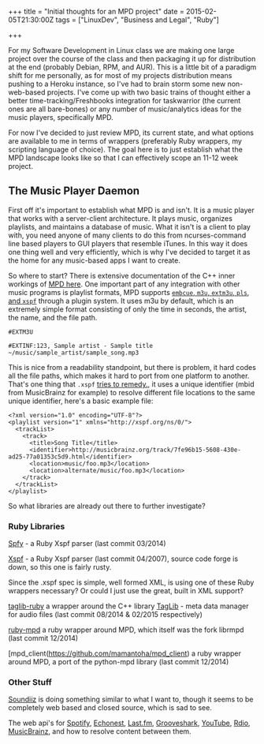 +++
title = "Initial thoughts for an MPD project"
date = 2015-02-05T21:30:00Z
tags = ["LinuxDev", "Business and Legal", "Ruby"]

+++

For my Software Development in Linux class we are making one large project over the course of the class and then packaging it up for distribution at the end (probably Debian, RPM, and AUR).  This is a little bit of a paradigm shift for me personally, as for most of my projects distribution means pushing to a Heroku instance, so I've had to brain storm some new non-web-based projects. I've come up with two basic trains of thought either a better time-tracking/Freshbooks integration for taskwarrior (the current ones are all bare-bones) or any number of music/analytics ideas for the music players, specifically MPD.

For now I've decided to just review MPD, its current state, and what options are available to me in terms of wrappers (preferably Ruby wrappers, my scripting language of choice). The goal here is to just establish what the MPD landscape looks like so that I can effectively scope an 11-12 week project.

## The Music Player Daemon

First off it's important to establish what MPD is and isn't. It is a music player that works with a server-client architecture. It plays music, organizes playlists, and maintains a database of music. What it isn't is a client to play with, you need anyone of many clients to do this from ncurses-command line based players to GUI players that resemble iTunes. In this way it does one thing well and very efficiently, which is why I've decided to target it as the home for any music-based apps I want to create.

So where to start? There is extensive documentation of the C++ inner workings of [MPD here](http://www.musicpd.org/doc/user/). One important part of any integration with other music programs is playlist formats, MPD supports [`embcue`, `m3u`, `extm3u`, `pls`, and `xspf`](http://www.musicpd.org/doc/user/playlist_plugins.html) through a plugin system. It uses m3u by default, which is an extremely simple format consisting of only the time in seconds, the artist, the name, and the file path.

~~~
#EXTM3U

#EXTINF:123, Sample artist - Sample title
~/music/sample_artist/sample_song.mp3
~~~

This is nice from a readability standpoint, but there is problem, it hard codes all the file paths, which makes it hard to port from one platform to another. That's one thing that `.xspf` [tries to remedy.](http://xspf.org/xspf-v1.html), it uses a unique identifier (mbid from MusicBrainz for example) to resolve different file locations to the same unique identifier, here's a basic example file:

~~~
<?xml version="1.0" encoding="UTF-8"?>
<playlist version="1" xmlns="http://xspf.org/ns/0/">
  <trackList>
    <track>
      <title>Song Title</title>
      <identifier>http://musicbrainz.org/track/7fe96b15-5608-430e-ad25-77a01353c5d9.html</identifier>
      <location>music/foo.mp3</location>
      <location>alternate/music/foo.mp3</location>
    </track>
  </trackList>
</playlist>
~~~

So what libraries are already out there to further investigate?

### Ruby Libraries

[Spfy](https://github.com/marcransome/Spfy) - a Ruby Xspf parser (last commit 03/2014)

[Xspf](https://rubygems.org/gems/xspf/versions/0.4.1.1) - a Ruby Xspf parser (last commit 04/2007), source code forge is down, so this one is fairly rusty.

Since the .xspf spec is simple, well formed XML, is using one of these Ruby wrappers necessary? Or could I just use the great, built in XML support?

[taglib-ruby](https://github.com/robinst/taglib-ruby) a wrapper around the C++ library [TagLib](https://github.com/taglib/taglib) - meta data manager for audio files (last commit 08/2014 & 02/2015 respectively)

[ruby-mpd](https://github.com/archSeer/ruby-mpd) a ruby wrapper around MPD, which itself was the fork librmpd (last commit 12/2014)

[mpd_client(https://github.com/mamantoha/mpd_client) a ruby wrapper around MPD, a port of the python-mpd library (last commit 12/2014)

### Other Stuff

[Soundiiz](http://soundiiz.com) is doing something similar to what I want to, though it seems to be completely web based and closed source, which is sad to see.

The web api's for [Spotify](https://developer.spotify.com/web-api/endpoint-reference/), [Echonest](http://developer.echonest.com), [Last.fm](http://www.last.fm/api/show/user.getTopTracks), [Grooveshark](http://www.last.fm/api/show/user.getTopTracks), [YouTube](https://developers.google.com/youtube/v3/docs/playlists), [Rdio](http://www.rdio.com/developers/docs/), [MusicBrainz](https://musicbrainz.org/doc/Beginners_Guide), and how to resolve content between them.
